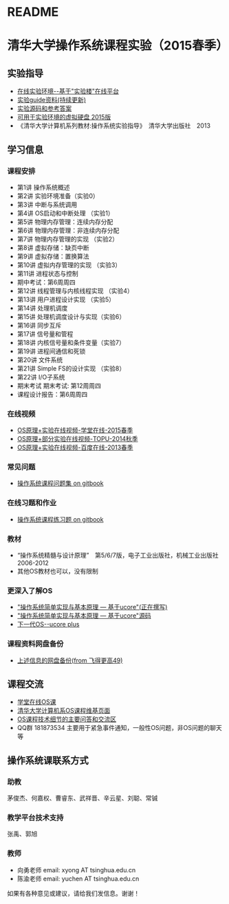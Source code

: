 # README

# 清华大学操作系统课程实验（2015春季）

## 实验指导
 - [在线实验环境--基于"实验楼"在线平台](http://www.shiyanlou.com/courses/221)
 - [实验guide资料(持续更新)](http://objectkuan.gitbooks.io/ucore-docs/)
 - [实验源码和参考答案](https://github.com/chyyuu/ucore_lab)
 - [可用于实验环境的虚拟硬盘 2015版](http://pan.baidu.com/s/11zjRK)
 - 《清华大学计算机系列教材:操作系统实验指导》　清华大学出版社　2013

## 学习信息
### 课程安排
- 第1讲 操作系统概述 
- 第2讲 实验环境准备（实验0）
- 第3讲 中断与系统调用 
- 第4讲 OS启动和中断处理 （实验1）
- 第5讲 物理内存管理：连续内存分配 
- 第6讲 物理内存管理：非连续内存分配 
- 第7讲 物理内存管理的实现 （实验2）
- 第8讲 虚拟存储：缺页中断 
- 第9讲 虚拟存储：置换算法 
- 第10讲 虚拟内存管理的实现 （实验3）
- 第11讲 进程状态与控制 
- 期中考试：第6周周四 
- 第12讲 线程管理与内核线程实现 （实验4）
- 第13讲 用户进程设计实现 （实验5）
- 第14讲 处理机调度 
- 第15讲 处理机调度设计与实现（实验6） 
- 第16讲 同步互斥 
- 第17讲 信号量和管程 
- 第18讲 内核信号量和条件变量（实验7） 
- 第19讲 进程间通信和死锁 
- 第20讲 文件系统 
- 第21讲 Simple FS的设计实现 （实验8）
- 第22讲 I/O子系统 
- 期末考试 期末考试: 第12周周四 
- 课程设计报告：第6周周四

### 在线视频
 - [OS原理+实验在线视频-学堂在线-2015春季](https://www.xuetangx.com/courses/TsinghuaX/30240243X/2015_T1/about)
 - [OS原理+部分实验在线视频-TOPU-2014秋季](http://www.topu.com/mooc/4100)
 - [OS原理+实验在线视频-百度在线-2013春季](http://os.cs.tsinghua.edu.cn/oscourse/OS2013#head-71c446cb2a2d45dc888a928b8d0747fe28368524)

### 常见问题
 - [操作系统课程问题集 on gitbook](http://xuyongjiande.gitbooks.io/os-qa/)

### 在线习题和作业
 - [操作系统课程练习题 on gitbook](https://www.gitbook.io/book/xuyongjiande/os_exercises)
 
### 教材
 - “操作系统精髓与设计原理”　第5/6/7版，电子工业出版社，机械工业出版社　2006-2012
 - 其他OS教材也可以，没有限制
 
### 更深入了解OS
 - ["操作系统简单实现与基本原理 — 基于ucore"(正在撰写)](http://chyyuu.gitbooks.io/ucorebook/)
 - ["操作系统简单实现与基本原理 — 基于ucore"源码](https://github.com/chyyuu/ucorebook_code)
 - [下一代OS--ucore plus](https://github.com/chyyuu/ucore_plus)

### 课程资料网盘备份
- [上述信息的网盘备份(from 飞得更高49)](http://pan.baidu.com/s/1sjlrZSp)

## 课程交流
- [学堂在线OS课](https://www.xuetangx.com/courses/TsinghuaX/30240243X/2015_T1/info)
- [清华大学计算机系OS课程维基页面](http://os.cs.tsinghua.edu.cn/oscourse/OS2015)
- [OS课程技术细节的主要问答和交流区](https://piazza.com/tsinghua.edu.cn/spring2015/30240243x/home)
- QQ群 181873534 主要用于紧急事件通知，一般性OS问题，非OS问题的聊天等


## 操作系统课联系方式
### 助教
茅俊杰、何嘉权、曹睿东、武祥晋、辛云星、刘聪、常铖
### 教学平台技术支持
张禹、郭旭
### 教师
- 向勇老师 email: xyong AT tsinghua.edu.cn
- 陈渝老师 email: yuchen AT tsinghua.edu.cn

如果有各种意见或建议，请给我们发信息。谢谢！
